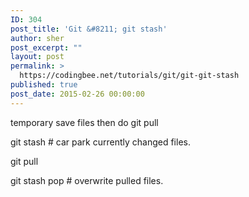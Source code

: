 ```yaml
---
ID: 304
post_title: 'Git &#8211; git stash'
author: sher
post_excerpt: ""
layout: post
permalink: >
  https://codingbee.net/tutorials/git/git-git-stash
published: true
post_date: 2015-02-26 00:00:00
---
```

temporary save files then do git pull

git stash   # car park currently changed files. 

git pull

git stash pop   # overwrite pulled files.